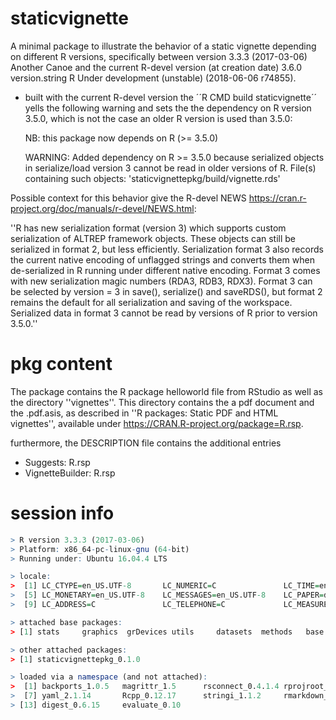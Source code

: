 # staticvignette

A minimal package to illustrate the behavior of a static vignette depending on different R versions,
specifically between version 3.3.3 (2017-03-06) Another Canoe and the current R-devel version (at creation date) 3.6.0 version.string R Under development (unstable) (2018-06-06 r74855).

  *   built with the current R-devel version the ´´R CMD build staticvignette´´ yells the following warning and sets the the dependency on R version 3.5.0, which is not the case an older R version is used than 3.5.0:
      
      NB: this package now depends on R (>= 3.5.0)

      WARNING: Added dependency on R >= 3.5.0 because serialized objects in  serialize/load version 3 cannot be read in older versions of R.  File(s) containing such objects:  'staticvignettepkg/build/vignette.rds'

Possible context for this behavior give the R-devel NEWS https://cran.r-project.org/doc/manuals/r-devel/NEWS.html:

''R has new serialization format (version 3) which supports custom serialization of ALTREP framework objects. These objects can still be serialized in format 2, but less efficiently. Serialization format 3 also records the current native encoding of unflagged strings and converts them when de-serialized in R running under different native encoding. Format 3 comes with new serialization magic numbers (RDA3, RDB3, RDX3). Format 3 can be selected by version = 3 in save(), serialize() and saveRDS(), but format 2 remains the default for all serialization and saving of the workspace. Serialized data in format 3 cannot be read by versions of R prior to version 3.5.0.''



# pkg content

The package contains the R package helloworld file from RStudio as well as the directory ''vignettes''.
This directory contains the a pdf document and the .pdf.asis, as described in ''R packages: Static PDF and HTML vignettes'', available under https://CRAN.R-project.org/package=R.rsp.

furthermore, the DESCRIPTION file contains the additional entries

  *   Suggests: R.rsp
  *   VignetteBuilder: R.rsp


# session info
``` r
> R version 3.3.3 (2017-03-06)
> Platform: x86_64-pc-linux-gnu (64-bit)
> Running under: Ubuntu 16.04.4 LTS

> locale:
>  [1] LC_CTYPE=en_US.UTF-8       LC_NUMERIC=C               LC_TIME=en_US.UTF-8        LC_COLLATE=C
>  [5] LC_MONETARY=en_US.UTF-8    LC_MESSAGES=en_US.UTF-8    LC_PAPER=de_CH.UTF-8       LC_NAME=C
>  [9] LC_ADDRESS=C               LC_TELEPHONE=C             LC_MEASUREMENT=en_US.UTF-8 LC_IDENTIFICATION=C

> attached base packages:
> [1] stats     graphics  grDevices utils     datasets  methods   base

> other attached packages:
> [1] staticvignettepkg_0.1.0

> loaded via a namespace (and not attached):
>  [1] backports_1.0.5   magrittr_1.5      rsconnect_0.4.1.4 rprojroot_1.2     htmltools_0.3.6   tools_3.3.3
>  [7] yaml_2.1.14       Rcpp_0.12.17      stringi_1.1.2     rmarkdown_1.9     knitr_1.20        stringr_1.2.0
> [13] digest_0.6.15     evaluate_0.10
```


